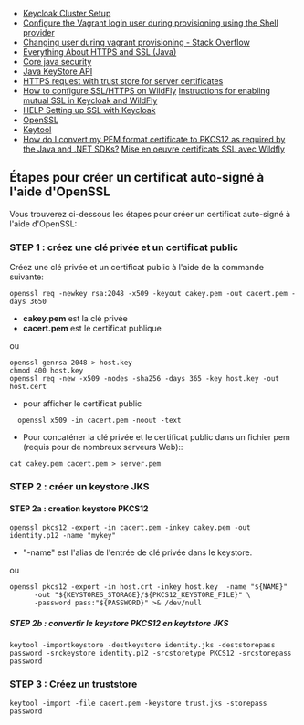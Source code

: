 - [Keycloak Cluster Setup](https://www.keycloak.org/2019/05/keycloak-cluster-setup.html)
- [Configure the Vagrant login user during provisioning using the Shell provider](https://coderwall.com/p/uzkokw/configure-the-vagrant-login-user-during-provisioning-using-the-shell-provider)
- [Changing user during vagrant provisioning - Stack Overflow](https://stackoverflow.com/questions/32369328/changing-user-during-vagrant-provisioning)
- [Everything About HTTPS and SSL (Java)](https://dzone.com/articles/ssl-in-java)
- [Core java security](https://github.com/eugenp/tutorials/tree/master/core-java-modules/core-java-security)
- [Java KeyStore API](https://www.baeldung.com/java-keystore)
- [HTTPS request with trust store for server certificates](https://connect2id.com/products/nimbus-oauth-openid-connect-sdk/examples/utils/custom-trust-store)
- [How to configure SSL/HTTPS on WildFly](http://www.mastertheboss.com/jboss-server/jboss-security/complete-tutorial-for-configuring-ssl-https-on-wildfly)
 [Instructions for enabling mutual SSL in Keycloak and WildFly](https://gist.github.com/gyfoster/4005353b1f063b92dd77798a6fbfc018)
- [HELP Setting up SSL with Keycloak](https://developer.jboss.org/thread/278360)
- [OpenSSL](https://www.dogtagpki.org/wiki/OpenSSL)
- [Keytool](https://www.dogtagpki.org/wiki/Keytool)
- [How do I convert my PEM format certificate to PKCS12 as required by the Java and .NET SDKs?](https://www.paypal.com/us/smarthelp/article/how-do-i-convert-my-pem-format-certificate-to-pkcs12-as-required-by-the-java-and-.net-sdks-ts1020)
[Mise en oeuvre certificats SSL avec Wildfly](http://objis.com/mise-en-oeuvre-certificats-ssl-avec-wildfly/)


## Étapes pour créer un certificat auto-signé à l'aide d'OpenSSL
Vous trouverez ci-dessous les étapes pour créer un certificat auto-signé à l'aide d'OpenSSL:

### STEP 1 : créez une clé privée et un certificat public
Créez une clé privée et un certificat public à l'aide de la commande suivante:
```
openssl req -newkey rsa:2048 -x509 -keyout cakey.pem -out cacert.pem -days 3650 
```

- **cakey.pem** est la clé privée
- **cacert.pem** est le certificat publique

ou 
```
openssl genrsa 2048 > host.key
chmod 400 host.key
openssl req -new -x509 -nodes -sha256 -days 365 -key host.key -out host.cert
```
- pour afficher le certificat public 
```
  openssl x509 -in cacert.pem -noout -text
```
- Pour concaténer la clé privée et le certificat public dans un fichier pem (requis pour de nombreux serveurs Web)::
```
cat cakey.pem cacert.pem > server.pem  
```
### STEP 2 : créer un keystore JKS 
 
#### STEP 2a : creation keystore PKCS12 
```
openssl pkcs12 -export -in cacert.pem -inkey cakey.pem -out identity.p12 -name "mykey" 
```
- "-name" est l'alias de l'entrée de clé privée dans le keystore. 

ou 
```
openssl pkcs12 -export -in host.crt -inkey host.key  -name "${NAME}"  
      -out "${KEYSTORES_STORAGE}/${PKCS12_KEYSTORE_FILE}" \
      -password pass:"${PASSWORD}" >& /dev/null
```   

##### STEP 2b : convertir le keystore PKCS12 en keytstore JKS
```
keytool -importkeystore -destkeystore identity.jks -deststorepass password -srckeystore identity.p12 -srcstoretype PKCS12 -srcstorepass password 
```

### STEP 3 : Créez un truststore
```
keytool -import -file cacert.pem -keystore trust.jks -storepass password
```
